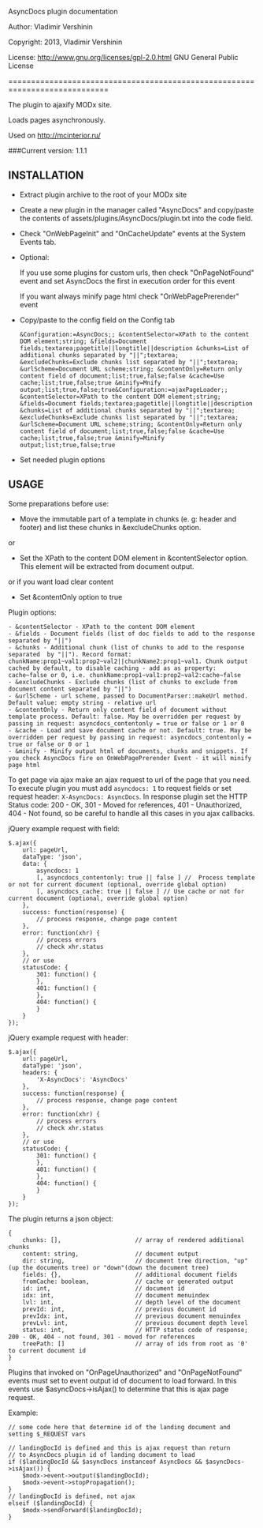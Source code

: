 AsyncDocs plugin documentation

Author: Vladimir Vershinin

Copyright: 2013, Vladimir Vershinin

License: http://www.gnu.org/licenses/gpl-2.0.html GNU General Public License

============================================================================

The plugin to ajaxify MODx site.

Loads pages asynchronously.

Used on http://mcinterior.ru/

###Current version: 1.1.1

INSTALLATION
--------------------------------------------------------------------------
- Extract plugin archive to the root of your MODx site

- Create a new plugin in the manager called "AsyncDocs" and copy/paste the contents of assets/plugins/AsyncDocs/plugin.txt
into the code field.

- Check "OnWebPageInit" and "OnCacheUpdate" events at the System Events tab.

- Optional:

    If you use some plugins for custom urls, then check "OnPageNotFound" event and set AsyncDocs the first in execution order for this event
    
    If you want always minify page html check "OnWebPagePrerender" event

- Copy/paste to the config field on the Config tab

    `&Configuration:=AsyncDocs;; &contentSelector=XPath to the content DOM element;string; &fields=Document fields;textarea;pagetitle||longtitle||description &chunks=List of additional chunks separated by "||";textarea; &excludeChunks=Exclude chunks list separated by "||";textarea; &urlScheme=Document URL scheme;string; &contentOnly=Return only content field of document;list;true,false;false &cache=Use cache;list;true,false;true &minify=Mnify output;list;true,false;true&Configuration:=ajaxPageLoader;; &contentSelector=XPath to the content DOM element;string; &fields=Document fields;textarea;pagetitle||longtitle||description &chunks=List of additional chunks separated by "||";textarea; &excludeChunks=Exclude chunks list separated by "||";textarea; &urlScheme=Document URL scheme;string; &contentOnly=Return only content field of document;list;true,false;false &cache=Use cache;list;true,false;true &minify=Minify output;list;true,false;true`

- Set needed plugin options

USAGE
--------------------------------------------------------------------------
Some preparations before use:
- Move the immutable part of a template in chunks (e. g: header and footer) and list these chunks in &excludeChunks option.

or

- Set the XPath to the content DOM element in &contentSelector option. This element will be extracted from document output.
 
or if you want load clear content

- Set &contentOnly option to true

Plugin options:
    
    - &contentSelector - XPath to the content DOM element
    - &fields - Document fields (list of doc fields to add to the response separated by "||")
    - &chunks - Additional chunk (list of chunks to add to the response separated  by "||"). Record format: chunkName:prop1~val1:prop2~val2||chunkName2:prop1~val1. Chunk output cached by default, to disable caching - add as as property: cache~false or 0, i.e. chunkName:prop1~val1:prop2~val2:cache~false
    - &excludeChunks - Exclude chunks (list of chunks to exclude from document content separated by "||")
    - &urlScheme - url scheme, passed to DocumentParser::makeUrl method. Default value: empty string - relative url
    - &contentOnly - Return only content field of document without template process. Default: false. May be overridden per request by passing in request: asyncdocs_contentonly = true or false or 1 or 0
    - &cache - Load and save document cache or not. Default: true. May be overridden per request by passing in request: asyncdocs_contentonly = true or false or 0 or 1
    - &minify - Minify output html of documents, chunks and snippets. If you check AsyncDocs fire on OnWebPagePrerender Event - it will minify page html

To get page via ajax make an ajax request to url of the page that you need. To execute plugin you must add `asyncdocs: 1` to request fields or set
request header: `X-AsyncDocs: AsyncDocs`. 
In response plugin set the HTTP Status code: 200 - OK, 301 - Moved for references, 401 - Unauthorized, 404 - Not found, so be careful to handle all this cases in you ajax callbacks.

jQuery example request with field:

    $.ajax({
        url: pageUrl,
        dataType: 'json',
        data: {
            asyncdocs: 1
            [, asyncdocs_contentonly: true || false ] //  Process template or not for current document (optional, override global option)
            [, asyncdocs_cache: true || false ] // Use cache or not for current document (optional, override global option)
        },
        success: function(response) {
            // process response, change page content
        },
        error: function(xhr) {
            // process errors
            // check xhr.status
        },
        // or use
        statusCode: {
            301: function() {
            },
            401: function() {
            },
            404: function() {
            }
        }
    });

jQuery example request with header:

    $.ajax({
        url: pageUrl,
        dataType: 'json',
        headers: {
            'X-AsyncDocs': 'AsyncDocs'
        },
        success: function(response) {
            // process response, change page content
        },
        error: function(xhr) {
            // process errors
            // check xhr.status
        },
        // or use
        statusCode: {
            301: function() {
            },
            401: function() {
            },
            404: function() {
            }
        }
    });


The plugin returns a json object:

    {
        chunks: [],                     // array of rendered additional chunks
        content: string,                // document output
        dir: string,                    // document tree direction, "up"(up the documents tree) or "down"(down the document tree)
        fields: {},                     // additional document fields
        fromCache: boolean,             // cache or generated output
        id: int,                        // document id
        idx: int,                       // document menuindex
        lvl: int,                       // depth level of the document
        prevId: int,                    // previous document id
        prevIdx: int,                   // previous document menuindex
        prevLvl: int,                   // previous document depth level
        status: int,                    // HTTP status code of response; 200 - OK, 404 - not found, 301 - moved for references
        treePath: []                    // array of ids from root as '0' to current document id
    }

Plugins that invoked on "OnPageUnauthorized" and "OnPageNotFound" events
must set to event output id of document to load forward. In this events use $asyncDocs->isAjax() to
determine that this is ajax page request.

Example:

    // some code here that determine id of the landing document and setting $_REQUEST vars

    // landingDocId is defined and this is ajax request than return
    // to AsyncDocs plugin id of landing document to load
    if ($landingDocId && $asyncDocs instanceof AsyncDocs && $asyncDocs->isAjax()) {
        $modx->event->output($landingDocId);
        $modx->event->stopPropagation();
    }
    // landingDocId is defined, not ajax
    elseif ($landingDocId) {
        $modx->sendForward($landingDocId);
    }
